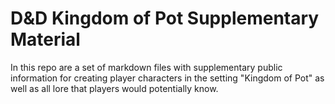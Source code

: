 # D&D Kingdom of Pot Supplementary Material

In this repo are a set of markdown files with supplementary public information for creating player characters in the setting "Kingdom of Pot" as well as all lore that players would potentially know.
